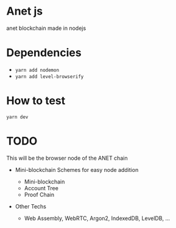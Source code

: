 # Anet js
anet blockchain made in nodejs

# Dependencies
- `yarn add nodemon`
- `yarn add level-browserify`

# How to test
`yarn dev`

# TODO
This will be the browser node of the ANET chain

- Mini-blockchain Schemes for easy node addition
  - Mini-blockchain
  - Account Tree
  - Proof Chain
  
- Other Techs
  - Web Assembly, WebRTC, Argon2, IndexedDB, LevelDB, ...